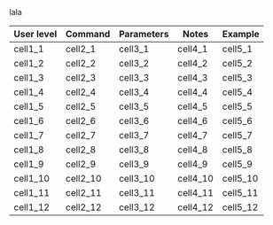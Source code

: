 <link rel="stylesheet" type="text/css" href="css/style.css">

<table class="darkTable">
<thead>
<tr>
<th>User level</th>
<th>Command</th>
<th>Parameters</th>
<th>Notes</th>
<th>Example</th>
</tr>lala
</thead>
  
<tbody>
<tr>
<td>cell1_1</td><td>cell2_1</td><td>cell3_1</td><td>cell4_1</td><td>cell5_1</td></tr>
<tr>
<td>cell1_2</td><td>cell2_2</td><td>cell3_2</td><td>cell4_2</td><td>cell5_2</td></tr>
<tr>
<td>cell1_3</td><td>cell2_3</td><td>cell3_3</td><td>cell4_3</td><td>cell5_3</td></tr>
<tr>
<td>cell1_4</td><td>cell2_4</td><td>cell3_4</td><td>cell4_4</td><td>cell5_4</td></tr>
<tr>
<td>cell1_5</td><td>cell2_5</td><td>cell3_5</td><td>cell4_5</td><td>cell5_5</td></tr>
<tr>
<td>cell1_6</td><td>cell2_6</td><td>cell3_6</td><td>cell4_6</td><td>cell5_6</td></tr>
<tr>
<td>cell1_7</td><td>cell2_7</td><td>cell3_7</td><td>cell4_7</td><td>cell5_7</td></tr>
<tr>
<td>cell1_8</td><td>cell2_8</td><td>cell3_8</td><td>cell4_8</td><td>cell5_8</td></tr>
<tr>
<td>cell1_9</td><td>cell2_9</td><td>cell3_9</td><td>cell4_9</td><td>cell5_9</td></tr>
<tr>
<td>cell1_10</td><td>cell2_10</td><td>cell3_10</td><td>cell4_10</td><td>cell5_10</td></tr>
<tr>
<td>cell1_11</td><td>cell2_11</td><td>cell3_11</td><td>cell4_11</td><td>cell5_11</td></tr>
<tr>
<td>cell1_12</td><td>cell2_12</td><td>cell3_12</td><td>cell4_12</td><td>cell5_12</td></tr>
</tbody>
</tr>
</table>

